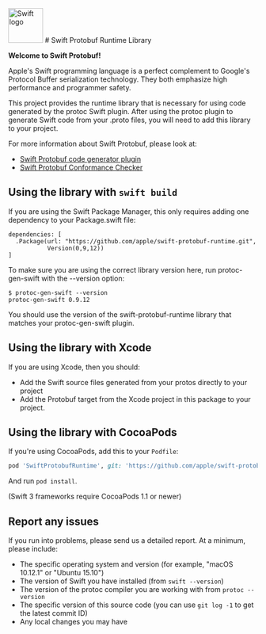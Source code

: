 <img src="https://swift.org/assets/images/swift.svg" alt="Swift logo" height="70" >
# Swift Protobuf Runtime Library

**Welcome to Swift Protobuf!**

Apple's Swift programming language is a perfect complement to Google's Protocol
Buffer serialization technology.  They both emphasize high performance
and programmer safety.

This project provides the runtime library that is necessary for using
code generated by the protoc Swift plugin.  After using the protoc
plugin to generate Swift code from your .proto files, you will need to
add this library to your project.

For more information about Swift Protobuf, please look at:
* [Swift Protobuf code generator plugin](https://github.com/apple/swift-protobuf-plugin)
* [Swift Protobuf Conformance Checker](https://github.com/apple/swift-protobuf-test-conformance)

## Using the library with `swift build`

If you are using the Swift Package Manager, this only requires adding one dependency to your Package.swift file:

```
dependencies: [
  .Package(url: "https://github.com/apple/swift-protobuf-runtime.git",
           Version(0,9,12))
]
```

To make sure you are using the correct library version here, run
protoc-gen-swift with the --version option:

```
$ protoc-gen-swift --version
protoc-gen-swift 0.9.12
```

You should use the version of the swift-protobuf-runtime library that
matches your protoc-gen-swift plugin.

## Using the library with Xcode

If you are using Xcode, then you should:
* Add the Swift source files generated from your protos directly to your project
* Add the Protobuf target from the Xcode project in this package to your project.

## Using the library with CocoaPods

If you're using CocoaPods, add this to your `Podfile`:

~~~ruby
pod 'SwiftProtobufRuntime', git: 'https://github.com/apple/swift-protobuf-runtime.git'
~~~

And run `pod install`.

(Swift 3 frameworks require CocoaPods 1.1 or newer)

## Report any issues

If you run into problems, please send us a detailed report.  At a minimum, please include:
* The specific operating system and version (for example, "macOS 10.12.1" or "Ubuntu 15.10")
* The version of Swift you have installed (from `swift --version`)
* The version of the protoc compiler you are working with from `protoc --version`
* The specific version of this source code (you can use `git log -1` to get the latest commit ID)
* Any local changes you may have
